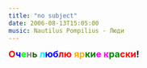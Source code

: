 ```yaml
---
title: "no subject"
date: 2006-08-13T15:05:00
music: Nautilus Pompilius - Люди
---
```


<b><font size="+1"><font color="#ff0000">О</font><font color="#0000ff">ч</font><font color="#00ff00">е</font><font color="#808080">н</font><font color="#225f0f">ь</font> <font color="#0afaff">л</font><font color="#0000ff">юб</font><font color="#ff0000">лю</font> <font color="#faaf00">яр</font><font color="#008000">ки</font><font color="#ff00ff">е к</font><font color="#008000">ра</font><font color="#ff0000">ски</font>!</font></b>
